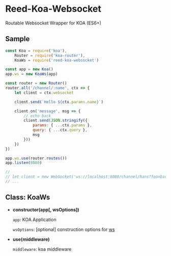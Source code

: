 # Reed-Koa-Websocket
Routable Websocket Wrapper for KOA (ES6+)


## Sample

```js
const Koa = require('koa'),
    Router = require('koa-router'),
    KoaWs = require('reed-koa-websocket')

const app = new Koa()
app.ws = new KoaWs(app)

const router = new Router()
router.all('/channel/:name', ctx => {
    let client = ctx.websocket

    client.send(`Hello ${ctx.params.name}`)

    client.on('message', msg => {
        // echo back
        client.send(JSON.stringify({
            params: { ...ctx.params },
            query: { ...ctx.query },
            msg
        }))
    })
})

app.ws.use(router.routes())
app.listen(8080)

// 
// let client = new WebSocket('ws://localhost:8080/channel/hans?foo=bar')
// ...
```

## Class: KoaWs

* __constructor(app[, wsOptions])__

  `app`: KOA Application

  `wsOptions`: [optional] construction options for [ws](https://github.com/websockets/ws/blob/master/doc/ws.md#new-websocketaddress-protocols-options)


* __use(middleware)__

  `middleware`: koa middleware